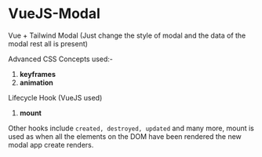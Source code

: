 # VueJS-Modal
Vue + Tailwind Modal (Just change the style of modal and the data of the modal rest all is present)

Advanced CSS Concepts used:-

1. **keyframes**
2. **animation**

Lifecycle Hook (VueJS used)

1. **mount**

Other hooks include `created, destroyed, updated` and many more, mount is used as when all the elements on the DOM have been rendered the new modal app create renders.

